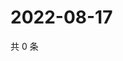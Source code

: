 # 2022-08-17

共 0 条

<!-- BEGIN WEIBO -->
<!-- 最后更新时间 Wed Aug 17 2022 22:19:37 GMT+0800 (China Standard Time) -->

<!-- END WEIBO -->

